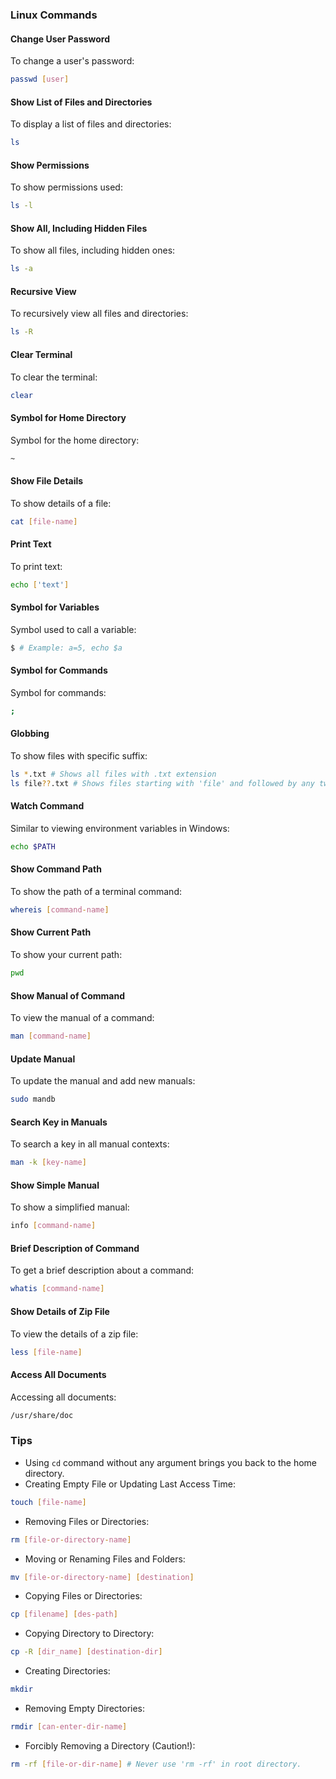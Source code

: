 ### Linux Commands

#### Change User Password
To change a user's password:
```bash
passwd [user]
```

#### Show List of Files and Directories
To display a list of files and directories:
```bash
ls
```

#### Show Permissions
To show permissions used:
```bash
ls -l
```

#### Show All, Including Hidden Files
To show all files, including hidden ones:
```bash
ls -a
```

#### Recursive View
To recursively view all files and directories:
```bash
ls -R
```

#### Clear Terminal
To clear the terminal:
```bash
clear
```

#### Symbol for Home Directory
Symbol for the home directory:
```bash
~
```

#### Show File Details
To show details of a file:
```bash
cat [file-name]
```

#### Print Text
To print text:
```bash
echo ['text']
```

#### Symbol for Variables
Symbol used to call a variable:
```bash
$ # Example: a=5, echo $a
```

#### Symbol for Commands
Symbol for commands:
```bash
;
```

#### Globbing
To show files with specific suffix:
```bash
ls *.txt # Shows all files with .txt extension
ls file??.txt # Shows files starting with 'file' and followed by any two characters and .txt
```

#### Watch Command
Similar to viewing environment variables in Windows:
```bash
echo $PATH
```

#### Show Command Path
To show the path of a terminal command:
```bash
whereis [command-name]
```

#### Show Current Path
To show your current path:
```bash
pwd
```

#### Show Manual of Command
To view the manual of a command:
```bash
man [command-name]
```

#### Update Manual
To update the manual and add new manuals:
```bash
sudo mandb
```

#### Search Key in Manuals
To search a key in all manual contexts:
```bash
man -k [key-name]
```

#### Show Simple Manual
To show a simplified manual:
```bash
info [command-name]
```

#### Brief Description of Command
To get a brief description about a command:
```bash
whatis [command-name]
```

#### Show Details of Zip File
To view the details of a zip file:
```bash
less [file-name]
```

#### Access All Documents
Accessing all documents:
```bash
/usr/share/doc
```

### Tips
- Using `cd` command without any argument brings you back to the home directory.
- Creating Empty File or Updating Last Access Time: 
```bash
touch [file-name]
```
- Removing Files or Directories:
```bash
rm [file-or-directory-name]
```
- Moving or Renaming Files and Folders:
```bash
mv [file-or-directory-name] [destination]
```
- Copying Files or Directories:
```bash
cp [filename] [des-path]
```
- Copying Directory to Directory:
```bash
cp -R [dir_name] [destination-dir]
```
- Creating Directories:
```bash
mkdir
```
- Removing Empty Directories:
```bash
rmdir [can-enter-dir-name]
```
- Forcibly Removing a Directory (Caution!):
```bash
rm -rf [file-or-dir-name] # Never use 'rm -rf' in root directory.
```
